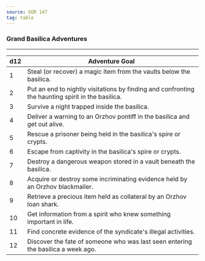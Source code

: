 ```yaml
---
source: GGR 147
tag: table
---
```


### Grand Basilica Adventures
---
|d12|Adventure Goal|
|----|------------|
|1|Steal (or recover) a magic item from the vaults below the basilica.|
|2|Put an end to nightly visitations by finding and confronting the haunting spirit in the basilica.|
|3|Survive a night trapped inside the basilica.|
|4|Deliver a warning to an Orzhov pontiff in the basilica and get out alive.|
|5|Rescue a prisoner being held in the basilica's spire or crypts.|
|6|Escape from captivity in the basilica's spire or crypts.|
|7|Destroy a dangerous weapon stored in a vault beneath the basilica.|
|8|Acquire or destroy some incriminating evidence held by an Orzhov blackmailer.|
|9|Retrieve a precious item held as collateral by an Orzhov loan shark.|
|10|Get information from a spirit who knew something important in life.|
|11|Find concrete evidence of the syndicate's illegal activities.|
|12|Discover the fate of someone who was last seen entering the basilica a week ago.|
